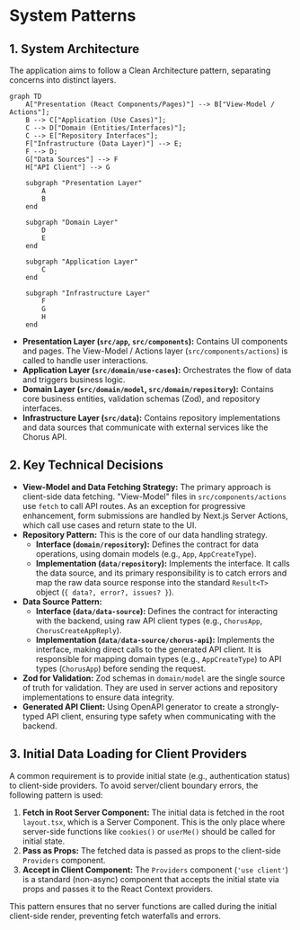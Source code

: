 # System Patterns

## 1. System Architecture

The application aims to follow a Clean Architecture pattern, separating concerns into distinct layers.

```mermaid
graph TD
    A["Presentation (React Components/Pages)"] --> B["View-Model / Actions"];
    B --> C["Application (Use Cases)"];
    C --> D["Domain (Entities/Interfaces)"];
    C --> E["Repository Interfaces"];
    F["Infrastructure (Data Layer)"] --> E;
    F --> D;
    G["Data Sources"] --> F
    H["API Client"] --> G

    subgraph "Presentation Layer"
        A
        B
    end

    subgraph "Domain Layer"
        D
        E
    end

    subgraph "Application Layer"
        C
    end

    subgraph "Infrastructure Layer"
        F
        G
        H
    end

```

- **Presentation Layer (`src/app`, `src/components`):** Contains UI components and pages. The View-Model / Actions layer (`src/components/actions`) is called to handle user interactions.
- **Application Layer (`src/domain/use-cases`):** Orchestrates the flow of data and triggers business logic.
- **Domain Layer (`src/domain/model`, `src/domain/repository`):** Contains core business entities, validation schemas (Zod), and repository interfaces.
- **Infrastructure Layer (`src/data`):** Contains repository implementations and data sources that communicate with external services like the Chorus API.

## 2. Key Technical Decisions

- **View-Model and Data Fetching Strategy:** The primary approach is client-side data fetching. "View-Model" files in `src/components/actions` use `fetch` to call API routes. As an exception for progressive enhancement, form submissions are handled by Next.js Server Actions, which call use cases and return state to the UI.
- **Repository Pattern:** This is the core of our data handling strategy.
  - **Interface (`domain/repository`):** Defines the contract for data operations, using domain models (e.g., `App`, `AppCreateType`).
  - **Implementation (`data/repository`):** Implements the interface. It calls the data source, and its primary responsibility is to catch errors and map the raw data source response into the standard `Result<T>` object (`{ data?, error?, issues? }`).
- **Data Source Pattern:**
  - **Interface (`data/data-source`):** Defines the contract for interacting with the backend, using raw API client types (e.g., `ChorusApp`, `ChorusCreateAppReply`).
  - **Implementation (`data/data-source/chorus-api`):** Implements the interface, making direct calls to the generated API client. It is responsible for mapping domain types (e.g., `AppCreateType`) to API types (`ChorusApp`) before sending the request.
- **Zod for Validation:** Zod schemas in `domain/model` are the single source of truth for validation. They are used in server actions and repository implementations to ensure data integrity.
- **Generated API Client:** Using OpenAPI generator to create a strongly-typed API client, ensuring type safety when communicating with the backend.

## 3. Initial Data Loading for Client Providers

A common requirement is to provide initial state (e.g., authentication status) to client-side providers. To avoid server/client boundary errors, the following pattern is used:

1.  **Fetch in Root Server Component:** The initial data is fetched in the root `layout.tsx`, which is a Server Component. This is the only place where server-side functions like `cookies()` or `userMe()` should be called for initial state.
2.  **Pass as Props:** The fetched data is passed as props to the client-side `Providers` component.
3.  **Accept in Client Component:** The `Providers` component (`'use client'`) is a standard (non-async) component that accepts the initial state via props and passes it to the React Context providers.

This pattern ensures that no server functions are called during the initial client-side render, preventing fetch waterfalls and errors.
